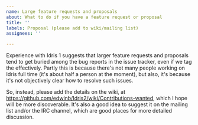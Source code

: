 ```yaml
---
name: Large feature requests and proposals
about: What to do if you have a feature request or proposal
title: ''
labels: Proposal (please add to wiki/mailing list)
assignees: ''

---
```


Experience with Idris 1 suggests that larger feature requests and proposals tend to get buried among the bug reports in the issue tracker, even if we tag the effectively. Partly this is because there's not many people working on Idris full time (it's about half a person at the moment), but also, it's because it's not objectively clear how to resolve such issues.

So, instead, please add the details on the wiki, at https://github.com/edwinb/Idris2/wiki/Contributions-wanted, which I hope will be more discoverable. It's also a good idea to suggest it on the mailing list and/or the IRC channel, which are good places for more detailed discussion.
